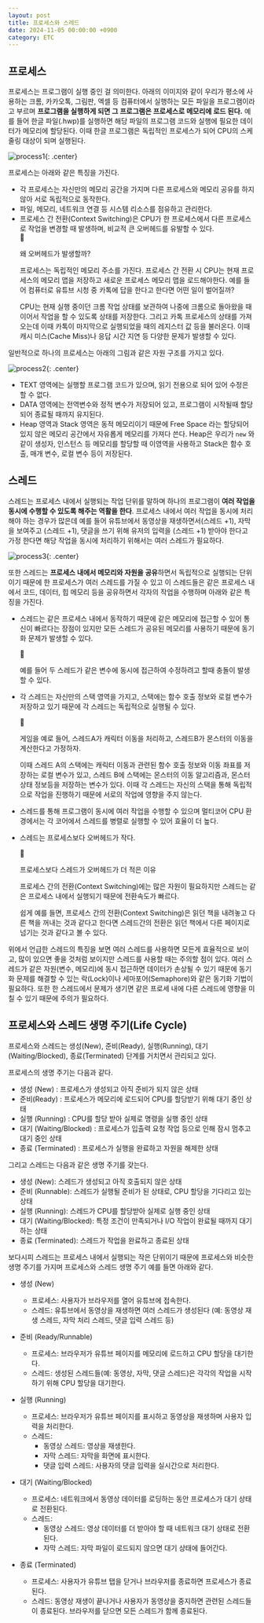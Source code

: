 ```yaml
---
layout: post
title: 프로세스와 스레드
date: 2024-11-05 00:00:00 +0900
category: ETC
---
```


## 프로세스  
프로세스는 프로그램이 실행 중인 걸 의미한다. 아래의 이미지와 같이 우리가 평소에 사용하는 크롬, 카카오톡, 그림판, 엑셀 등 컴퓨터에서 실행하는 모든 파일을 프로그램이라고 부르며 **프로그램을 실행하게 되면 그 프로그램은 프로세스로 메모리에 로드 된다.** 
예를 들어 한글 파일(.hwp)를 실행하면 해당 파일의 프로그램 코드와 실행에 필요한 데이터가 메모리에 할당된다. 이때 한글 프로그램은 독립적인 프로세스가 되어 CPU의 스케줄링 대상이 되며 실행된다.

![process1](/public/img/process1.png){: .center}

프로세스는 아래와 같은 특징을 가진다. 

* 각 프로세스는 자신만의 메모리 공간을 가지며 다른 프로세스와 메모리 공유를 하지 않아 서로 독립적으로 동작한다. 
* 파일, 메모리, 네트워크 연결 등 시스템 리소스를 점유하고 관리한다.
* 프로세스 간 전환(Context Switching)은 CPU가 한 프로세스에서 다른 프로세스로 작업을 변경할 때 발생하며, 비교적 큰 오버헤드를 유발할 수 있다.
    <aside>
    <span class="icon">🥕</span> 
    <div class="content">
    <p> 왜 오버헤드가 발생할까? </p>
    <p> 프로세스는 독립적인 메모리 주소를 가진다. 프로세스 간 전환 시 CPU는 현재 프로세스의 메모리 맵을 저장하고 새로운 프로세스 메모리 맵을 로드해야한다. 예를 들어 컴퓨터로 유튜브 시청 중 카톡에 답을 한다고 한다면 어떤 일이 벌어질까?</p>
    <p> CPU는 현재 실행 중이던 크롬 작업 상태를 보관하여 나중에 크롬으로 돌아왔을 때 이어서 작업을 할 수 있도록 상태를 저장한다. 그리고 카톡 프로세스의 상태를 가져오는데 이때 카톡이 마지막으로 실행되었을 때의 레지스터 값 등을 불러온다. 이때 캐시 미스(Cache Miss)나 응답 시간 지연 등 다양한 문제가 발생할 수 있다. </p>  
    </div>
    </aside>

일반적으로 하나의 프로세스는 아래의 그림과 같은 자원 구조를 가지고 있다. 

![process2](/public/img/process2.png){: .center}


* TEXT 영역에는 실행할 프로그램 코드가 있으며, 읽기 전용으로 되어 있어 수정은 할 수 없다. 
* DATA 영역에는 전역변수와 정적 변수가 저장되어 있고, 프로그램이 시작될때 할당되어 종료될 때까지 유지된다. 
* Heap 영역과 Stack 영역은 동적 메모리이기 때문에 Free Space 라는 할당되어 있지 않은 메모리 공간에서 자유롭게 메모리를 가져다 쓴다. Heap은 우리가 `new` 와 같이 생성자, 인스턴스 등 메모리를 할당할 때 이영역을 사용하고 Stack은 함수 호출, 매개 변수, 로컬 변수 등이 저장된다. 


## 스레드 
스레드는 프로세스 내에서 실행되는 작업 단위를 말하며 하나의 프로그램이 **여러 작업을 동시에 수행할 수 있도록 해주는 역활을  한다**. 프로세스 내에서 여러 작업을 동시에 처리해야 하는 경우가 많은데 예를 들어 유튜브에서 동영상을 재생하면서(스레드 +1), 자막을 보여주고 (스레드 +1), 댓글을 쓰기 위해 유저의 입력을 (스레드 +1) 받아야 한다고 가정 한다면 해당 작업을 동시에 처리하기 위해서는 여러 스레드가 필요하다. 

![process3](/public/img/process3.png){: .center}


또한 스레드는 **프로세스 내에서 메모리와 자원을 공유**하면서 독립적으로 실행되는 단위이기 때문에 한 프로세스가 여러 스레드를 가질 수 있고 이 스레드들은 같은 프로세스 내에서 코드, 데이터, 힙 메모리 등을 공유하면서 각자의 작업을 수행하며 아래와 같은 특징을 가진다.

* 스레드는 같은 프로세스 내에서 동작하기 때문에 같은 메모리에 접근할 수 있어 통신이 빠르다는 장점이 있지만 모든 스레드가 공유된 메모리를 사용하기 때문에 동기화 문제가 발생할 수 있다. 
    <aside>
    <span class="icon">🥕</span> 
    <div class="content">
    <p> 예를 들어 두 스레드가 같은 변수에 동시에 접근하여 수정하려고 할때 충돌이 발생할 수 있다. </p>
    </div>
    </aside>

* 각 스레드는 자신만의 스택 영역을 가지고, 스택에는 함수 호출 정보와 로컬 변수가 저장하고 있기 때문에 각 스레드는 독립적으로 실행될 수 있다.  
    <aside>
    <span class="icon">🥕</span> 
    <div class="content">
    <p> 게임을 예로 들어, 스레드A가 캐릭터 이동을 처리하고, 스레드B가 몬스터의 이동을 계산한다고 가정하자. </p>
    <p> 이때 스레드 A의 스택에는 캐릭터 이동과 관련된 함수 호출 정보와 이동 좌표를 저장하는 로컬 변수가 있고, 스레드 B에 스택에는 몬스터의 이동 알고리즘과, 몬스터 상태 정보등을 저장하는 변수가 있다. 이때 각 스레드는 자신의 스택을 통해 독립적으로 작업을 진행하기 때문에 서로의 작업에 영향을 주지 않는다. </p>
    </div>
    </aside>

* 스레드를 통해 프로그램이 동시에 여러 작업을 수행할 수 있으며 멀티코어 CPU 환경에서는 각 코어에서 스레드를 병렬로 실행할 수 있어 효율이 더 높다.  
* 스레드는 프로세스보다 오버헤드가 작다. 
    <aside>
    <span class="icon">🥕</span> 
    <div class="content">
    <p> 프로세스보다 스레드가 오버헤드가 더 적은 이유 </p>
    <p> 프로세스 간의 전환(Context Switching)에는 많은 자원이 필요하지만 스레드는 같은 프로세스 내에서 실행되기 때문에 전환속도가 빠르다. </p>
    <p> 쉽게 예를 들면, 프로세스 간의 전환(Context Switching)은 읽던 책을 내려놓고 다른 책을 꺼내는 것과 같다고 한다면 스레드간의 전환은 읽던 책에서 다른 페이지로 넘기는 것과 같다고 볼 수 있다. </p>
    </div>
    </aside>

위에서 언급한 스레드의 특징을 보면 여러 스레드를 사용하면 모든게 효율적으로 보이고, 많이 있으면 좋을 것처럼 보이지만 스레드를 사용할 때는 주의할 점이 있다. 여러 스레드가 같은 자원(변수, 메모리)에 동시 접근하면 데이터가 손상될 수 있기 때문에 동기화 문제를 해결할 수 있는 락(Lock)이나 세마포어(Semaphore)와 같은 동기화 기법이 필요하다. 또한 한 스레드에서 문제가 생기면 같은 프로세 내에 다른 스레드에 영향을 미칠 수 있기 때문에 주의가 필요하다. 

## 프로세스와 스레드 생명 주기(Life Cycle)
프로세스와 스레드는 생성(New), 준비(Ready), 실행(Running), 대기(Waiting/Blocked), 종료(Terminated) 단계를 거치면서 관리되고 있다.  

프로세스의 생명 주기는 다음과 같다. 

* 생성 (New) : 프로세스가 생성되고 아직 준비가 되지 않은 상태
* 준비(Ready) : 프로세스가 메모리에 로드되어 CPU를 할당받기 위해 대기 중인 상태
* 실행 (Running) : CPU를 할당 받아 실제로 명령을 실행 중인 상태 
* 대기 (Waiting/Blocked) : 프로세스가 입출력 요청 작업 등으로 인해 잠시 멈추고 대기 중인 상태 
* 종료 (Terminated) : 프로세스가 실행을 완료하고 자원을 해제한 상태  

그리고 스레드는 다음과 같은 생명 주기를 갖는다.  

* 생성 (New): 스레드가 생성되고 아직 호출되지 않은 상태
* 준비 (Runnable): 스레드가 실행될 준비가 된 상태로, CPU 할당을 기다리고 있는 상태
* 실행 (Running): 스레드가 CPU를 할당받아 실제로 실행 중인 상태
* 대기 (Waiting/Blocked): 특정 조건이 만족되거나 I/O 작업이 완료될 때까지 대기하는 상태
* 종료 (Terminated): 스레드가 작업을 완료하고 종료된 상태

보다시피 스레드는 프로세스 내에서 실행되는 작은 단위이기 때문에 프로세스와 비슷한 생명 주기를 가지며 프로세스와 스레드 생명 주기 예를 들면 아래와 같다.

* 생성 (New)
    * 프로세스: 사용자가 브라우저를 열어 유튜브에 접속한다.
    * 스레드: 유튜브에서 동영상을 재생하면 여러 스레드가 생성된다 (예: 동영상 재생 스레드, 자막 처리 스레드, 댓글 입력 스레드 등)

* 준비 (Ready/Runnable)
    * 프로세스: 브라우저가 유튜브 페이지를 메모리에 로드하고 CPU 할당을 대기한다.
    * 스레드: 생성된 스레드들(예: 동영상, 자막, 댓글 스레드)은 각각의 작업을 시작하기 위해 CPU 할당을 대기한다.

* 실행 (Running)
    * 프로세스: 브라우저가 유튜브 페이지를 표시하고 동영상을 재생하며 사용자 입력을 처리한다.
    * 스레드:
        * 동영상 스레드: 영상을 재생한다.
        * 자막 스레드: 자막을 화면에 표시한다.
        * 댓글 입력 스레드: 사용자의 댓글 입력을 실시간으로 처리한다.

* 대기 (Waiting/Blocked)
    * 프로세스: 네트워크에서 동영상 데이터를 로딩하는 동안 프로세스가 대기 상태로 전환된다.
    * 스레드:
        * 동영상 스레드: 영상 데이터를 더 받아야 할 때 네트워크 대기 상태로 전환된다.
        * 자막 스레드: 자막 파일이 로드되지 않으면 대기 상태에 들어간다.

* 종료 (Terminated)
    * 프로세스: 사용자가 유튜브 탭을 닫거나 브라우저를 종료하면 프로세스가 종료된다.
    * 스레드: 동영상 재생이 끝나거나 사용자가 동영상을 중지하면 관련된 스레드들이 종료된다.
    브라우저를 닫으면 모든 스레드가 함께 종료된다.

